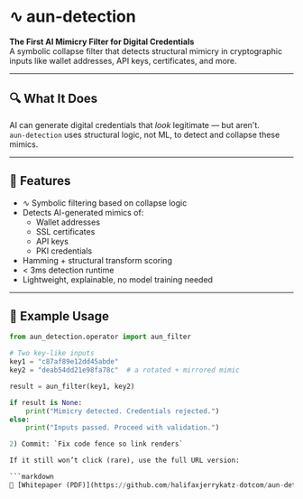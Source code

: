 # ∿ aun-detection

**The First AI Mimicry Filter for Digital Credentials**  
A symbolic collapse filter that detects structural mimicry in cryptographic inputs like wallet addresses, API keys, certificates, and more.

---

## 🔍 What It Does

AI can generate digital credentials that *look* legitimate — but aren't.  
`aun-detection` uses structural logic, not ML, to detect and collapse these mimics.

---

## 🚀 Features

- ∿ Symbolic filtering based on collapse logic
- Detects AI-generated mimics of:
  - Wallet addresses
  - SSL certificates
  - API keys
  - PKI credentials
- Hamming + structural transform scoring
- < 3ms detection runtime
- Lightweight, explainable, no model training needed

---

## 🧪 Example Usage

```python
from aun_detection.operator import aun_filter

# Two key-like inputs
key1 = "c87af89e12dd45abde"
key2 = "deab54dd21e98fa78c"  # a rotated + mirrored mimic

result = aun_filter(key1, key2)

if result is None:
    print("Mimicry detected. Credentials rejected.")
else:
    print("Inputs passed. Proceed with validation.")

2) Commit: `Fix code fence so link renders`

If it still won’t click (rare), use the full URL version:

```markdown
📄 [Whitepaper (PDF)](https://github.com/halifaxjerrykatz-dotcom/aun-detection/blob/main/docs/whitepaper.pdf)

